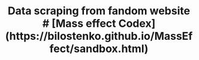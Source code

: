 
<h1 align="center"> Data scraping from  fandom website # [Mass effect Codex](https://bilostenko.github.io/MassEffect/sandbox.html)</h1>
